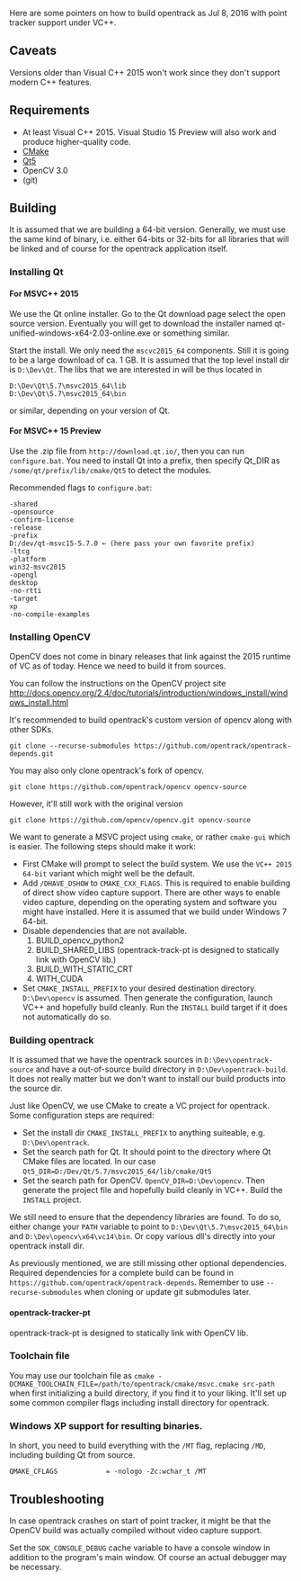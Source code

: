 Here are some pointers on how to build opentrack as Jul 8, 2016 with point tracker support under VC++.

## Caveats

Versions older than Visual C++ 2015 won't work since they don't support modern C++ features.

## Requirements
- At least Visual C++ 2015. Visual Studio 15 Preview will also work and produce higher-quality code.
- [CMake](https://cmake.org/files/v3.8/cmake-3.8.0-rc2-win64-x64.zip)
- [Qt5](http://download.qt.io/archive/qt/5.7/5.7.0/qt-opensource-windows-x86-msvc2015_64-5.7.0.exe)
- OpenCV 3.0
- (git)

## Building
It is assumed that we are building a 64-bit version. Generally, we must use the same kind of binary, i.e. either 64-bits or 32-bits for all libraries that will be linked and of course for the opentrack application itself.

### Installing Qt

#### For MSVC++ 2015

We use the Qt online installer. Go to the Qt download page select the open source version. Eventually you will get to download the installer named qt-unified-windows-x64-2.03-online.exe or something similar.

Start the install. We only need the `mscvc2015_64` components. Still it is going to be a large download of ca. 1 GB. It is assumed that the top level install dir is `D:\Dev\Qt`. The libs that we are interested in will be thus located in
```
D:\Dev\Qt\5.7\msvc2015_64\lib
D:\Dev\Qt\5.7\msvc2015_64\bin
```
or similar, depending on your version of Qt.

#### For MSVC++ 15 Preview

Use the .zip file from `http://download.qt.io/`, then you can run `configure.bat`. You need to install Qt into a prefix, then specify Qt_DIR as `/some/qt/prefix/lib/cmake/Qt5` to detect the modules.

Recommended flags to `configure.bat`:

```
-shared
-opensource
-confirm-license
-release
-prefix
D:/dev/qt-msvc15-5.7.0 ← (here pass your own favorite prefix)
-ltcg
-platform
win32-msvc2015
-opengl
desktop
-no-rtti
-target
xp
-no-compile-examples
```

### Installing OpenCV
OpenCV does not come in binary releases that link against the 2015 runtime of VC as of today. Hence we need to build it from sources. 

You can follow the instructions on the OpenCV project site http://docs.opencv.org/2.4/doc/tutorials/introduction/windows_install/windows_install.html

It's recommended to build opentrack's custom version of opencv along with other SDKs.

```
git clone --recurse-submodules https://github.com/opentrack/opentrack-depends.git
```

You may also only clone opentrack's fork of opencv.

```
git clone https://github.com/opentrack/opencv opencv-source
```

However, it'll still work with the original version

```
git clone https://github.com/opencv/opencv.git opencv-source
```

We want to generate a MSVC project using `cmake`, or rather `cmake-gui` which is easier. The following steps should make it work:
- First CMake will prompt to select the build system. We use the `VC++ 2015 64-bit` variant which might well be the default.
- Add `/DHAVE_DSHOW` to `CMAKE_CXX_FLAGS`. This is required to enable building of direct show video capture support. There are other ways to enable video capture, depending on the operating system and software you might have installed. Here it is assumed that we build under Windows 7 64-bit.
- Disable dependencies that are not available.
    1. BUILD_opencv_python2
    1. BUILD_SHARED_LIBS (opentrack-track-pt is designed to statically link with OpenCV lib.)
    1. BUILD_WITH_STATIC_CRT
    1. WITH_CUDA
- Set `CMAKE_INSTALL_PREFIX` to your desired destination directory. `D:\Dev\opencv` is assumed.
Then generate the configuration, launch VC++ and hopefully build cleanly. Run the `INSTALL` build target if it does not automatically do so.

### Building opentrack
It is assumed that we have the opentrack sources in `D:\Dev\opentrack-source` and have a out-of-source build directory in `D:\Dev\opentrack-build`. It does not really matter but we don't want to install our build products into the source dir. 

Just like OpenCV, we use CMake to create a VC project for opentrack. Some configuration steps are required:
- Set the install dir `CMAKE_INSTALL_PREFIX` to anything suiteable, e.g. `D:\Dev\opentrack`.
- Set the search path for Qt. It should point to the directory where Qt CMake files are located. In our case `Qt5_DIR=D:/Dev/Qt/5.7/msvc2015_64/lib/cmake/Qt5`
- Set the search path for OpenCV. `OpenCV_DIR=D:\Dev\opencv`.
Then generate the project file and hopefully build cleanly in VC++. Build the `INSTALL` project.

We still need to ensure that the dependency libraries are found. To do so, either change your `PATH` variable to point to `D:\Dev\Qt\5.7\msvc2015_64\bin` and `D:\Dev\opencv\x64\vc14\bin`. Or copy various dll's directly into your opentrack install dir.

As previously mentioned, we are still missing other optional dependencies. Required dependencies for a complete build can be found in `https://github.com/opentrack/opentrack-depends`. Remember to use `--recurse-submodules` when cloning or update git submodules later.

#### opentrack-tracker-pt ####
opentrack-track-pt is designed to statically link with OpenCV lib.


### Toolchain file

You may use our toolchain file as `cmake -DCMAKE_TOOLCHAIN_FILE=/path/to/opentrack/cmake/msvc.cmake src-path` when first initializing a build directory, if you find it to your liking. It'll set up some common compiler flags including install directory for opentrack.

### Windows XP support for resulting binaries.

In short, you need to build everything with the `/MT` flag, replacing `/MD`, including building Qt from source.

```
QMAKE_CFLAGS            = -nologo -Zc:wchar_t /MT
```

## Troubleshooting
In case opentrack crashes on start of point tracker, it might be that the OpenCV build was actually compiled without video capture support. 

Set the `SDK_CONSOLE_DEBUG` cache variable to have a console window in addition to the program's main window. Of course an actual debugger may be necessary.